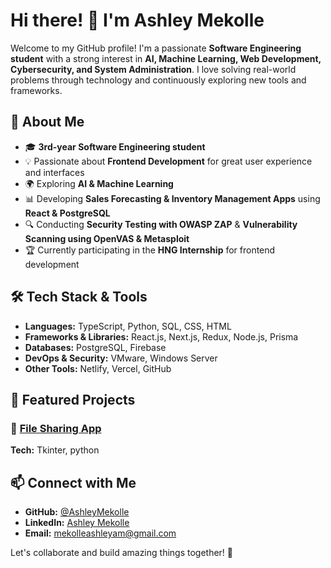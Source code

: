 # Hi there! 👋 I'm Ashley Mekolle

Welcome to my GitHub profile! I'm a passionate **Software Engineering student** with a strong interest in **AI, Machine Learning, Web Development, Cybersecurity, and System Administration**. I love solving real-world problems through technology and continuously exploring new tools and frameworks.

## 🚀 About Me
- 🎓 **3rd-year Software Engineering student**
- 💡 Passionate about **Frontend Development** for great user experience and interfaces
- 🌍 Exploring **AI & Machine Learning**
- 📊 Developing **Sales Forecasting & Inventory Management Apps** using **React & PostgreSQL**
- 🔍 Conducting **Security Testing with OWASP ZAP** & **Vulnerability Scanning using OpenVAS & Metasploit**
- 🏆 Currently participating in the **HNG Internship** for frontend development

## 🛠️ Tech Stack & Tools
- **Languages:** TypeScript, Python, SQL, CSS, HTML
- **Frameworks & Libraries:** React.js, Next.js, Redux, Node.js, Prisma
- **Databases:** PostgreSQL, Firebase
- **DevOps & Security:** VMware, Windows Server
- **Other Tools:** Netlify, Vercel, GitHub

## 📌 Featured Projects

### 🔹 [File Sharing App](https://github.com/AshleyMekolle/File-Sharing-App)
**Tech:** Tkinter, python

## 📫 Connect with Me
- **GitHub:** [@AshleyMekolle](https://github.com/AshleyMekolle)
- **LinkedIn:** [Ashley Mekolle](https://www.linkedin.com/in/ashley-mekolle-66136b256/)
- **Email:** mekolleashleyam@gmail.com

Let's collaborate and build amazing things together! 🚀

